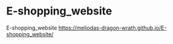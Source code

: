 # E-shopping_website
E-shopping_website
https://meliodas-dragon-wrath.github.io/E-shopping_website/
